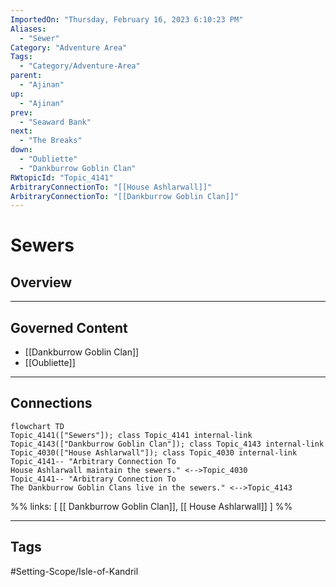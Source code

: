 ```yaml
---
ImportedOn: "Thursday, February 16, 2023 6:10:23 PM"
Aliases:
  - "Sewer"
Category: "Adventure Area"
Tags:
  - "Category/Adventure-Area"
parent:
  - "Ajinan"
up:
  - "Ajinan"
prev:
  - "Seaward Bank"
next:
  - "The Breaks"
down:
  - "Oubliette"
  - "Dankburrow Goblin Clan"
RWtopicId: "Topic_4141"
ArbitraryConnectionTo: "[[House Ashlarwall]]"
ArbitraryConnectionTo: "[[Dankburrow Goblin Clan]]"
---
```

# Sewers
## Overview
---
## Governed Content
- [[Dankburrow Goblin Clan]]
- [[Oubliette]]

---
## Connections
```mermaid
flowchart TD
Topic_4141(["Sewers"]); class Topic_4141 internal-link
Topic_4143(["Dankburrow Goblin Clan"]); class Topic_4143 internal-link
Topic_4030(["House Ashlarwall"]); class Topic_4030 internal-link
Topic_4141-- "Arbitrary Connection To
House Ashlarwall maintain the sewers." <-->Topic_4030
Topic_4141-- "Arbitrary Connection To
The Dankburrow Goblin Clans live in the sewers." <-->Topic_4143
```
%%
links: [ [[ Dankburrow Goblin Clan]], [[ House Ashlarwall]] ]
%%


---
## Tags
#Setting-Scope/Isle-of-Kandril

